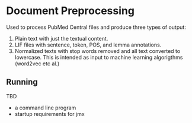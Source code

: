 # Document Preprocessing

Used to process PubMed Central files and produce three types of output:

1. Plain text with just the textual content.
1. LIF files with sentence, token, POS, and lemma annotations.
1. Normalized texts with stop words removed and all text converted to lowercase.  This is intended as input to machine learning algorigthms (word2vec etc al.)

## Running

TBD

- a command line program
- startup requirements for jmx

